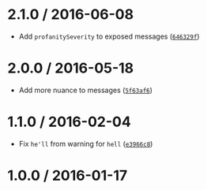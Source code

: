 <!--remark setext-->

<!--lint disable no-multiple-toplevel-headings-->

2.1.0 / 2016-06-08
==================

*   Add `profanitySeverity` to exposed messages ([`646329f`](https://github.com/wooorm/retext-profanities/commit/646329f))

2.0.0 / 2016-05-18
==================

*   Add more nuance to messages ([`5f63af6`](https://github.com/wooorm/retext-profanities/commit/5f63af6))

1.1.0 / 2016-02-04
==================

*   Fix `he'll` from warning for `hell` ([`e3966c8`](https://github.com/wooorm/retext-profanities/commit/e3966c8))

1.0.0 / 2016-01-17
==================
